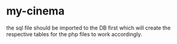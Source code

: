 # my-cinema
the sql file should be imported to the DB first which will create the respective tables for the php files to work accordingly.

